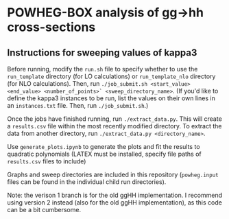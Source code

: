 # POWHEG-BOX analysis of gg→hh cross-sections

## Instructions for sweeping values of kappa3 

Before running, modify the ``run.sh`` file to specify whether to use the ``run_template`` directory (for LO calculations) or ``run_template_nlo`` directory (for NLO calculations). Then, run ``./job_submit.sh <start_value> <end_value> <number_of_points>` <sweep_directory_name>``. (If you'd like to define the kappa3 instances to be run, list the values on their own lines in an ``instances.txt`` file. Then, run ``./job_submit.sh``.)

Once the jobs have finished running, run ``./extract_data.py``. This will create a ``results.csv`` file within the most recently modified directory. To extract the data from another directory, run ``./extract_data.py <directory_name>``. 

Use ``generate_plots.ipynb`` to generate the plots and fit the results to quadratic polynomials (LATEX must be installed, specify file paths of ``results.csv`` files to include)

Graphs and sweep directories are included in this repository (``powheg.input`` files can be found in the individual child run directories). 

Note: the verison 1 branch is for the old ggHH implementation. I recommend using version 2 instead (also for the old ggHH implementation), as this code can be a bit cumbersome. 

